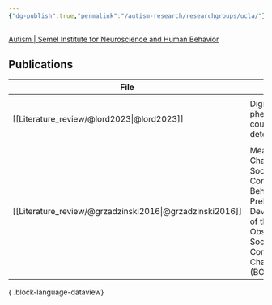 ```yaml
---
{"dg-publish":true,"permalink":"/autism-research/researchgroups/ucla/"}
---
```



[Autism | Semel Institute for Neuroscience and Human Behavior](https://www.semel.ucla.edu/autism)

## Publications

| File                                                        | title                                                                                                                                       | published | journal                                       | Paper_type     | DOI                                                                                                 |
| ----------------------------------------------------------- | ------------------------------------------------------------------------------------------------------------------------------------------- | --------- | --------------------------------------------- | -------------- | --------------------------------------------------------------------------------------------------- |
| [[Literature_review/@lord2023\|@lord2023]]               | Digital phenotyping could help detect autism                                                                                                | 2023      | Nature Medicine                               | journalArticle | <ul><li>https://www.doi.org/10.1038/s41591-023-02557-4</li><li>10.1038/s41591-023-02557-4</li></ul> |
| [[Literature_review/@grzadzinski2016\|@grzadzinski2016]] | Measuring Changes in Social Communication Behaviors Preliminary Development of the Brief Observation of Social Communication Change (BOSCC) | 2016      | Journal of Autism and Developmental Disorders | journalArticle | <ul><li>https://www.doi.org/10.1007/s10803-016-2782-9</li><li>10.1007/s10803-016-2782-9</li></ul>   |

{ .block-language-dataview}
